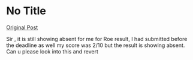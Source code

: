 # No Title

[Original Post](https://discourse.onlinedegree.iitm.ac.in/t/168832/117)

<p>Sir , it is still showing absent for me for Roe result, I had submitted before the deadline as well my score was 2/10 but the result is showing absent. Can u please look into this and revert</p>